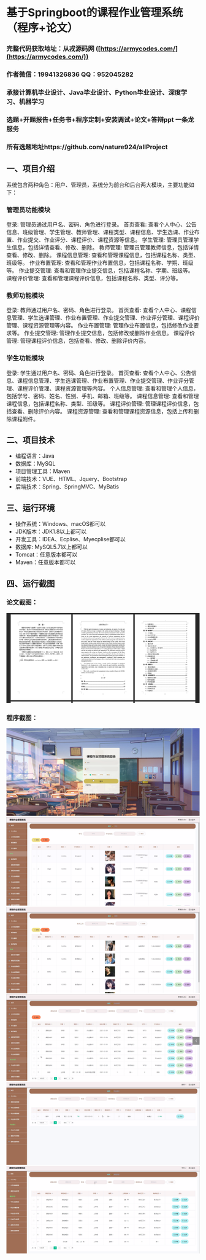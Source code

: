 基于Springboot的课程作业管理系统（程序+论文）
=
### 完整代码获取地址：从戎源码网 ([https://armycodes.com/](https://armycodes.com/))
### 作者微信：19941326836  QQ：952045282 
### 承接计算机毕业设计、Java毕业设计、Python毕业设计、深度学习、机器学习
### 选题+开题报告+任务书+程序定制+安装调试+论文+答辩ppt 一条龙服务
### 所有选题地址https://github.com/nature924/allProject

一、项目介绍
---
系统包含两种角色：用户、管理员，系统分为前台和后台两大模块，主要功能如下：
### 管理员功能模块
登录: 管理员通过用户名、密码、角色进行登录。
首页查看: 查看个人中心、公告信息、班级管理、学生管理、教师管理、课程类型、课程信息、学生选课、作业布置、作业提交、作业评分、课程评价、课程资源等信息。
学生管理: 管理员管理学生信息，包括详情查看、修改、删除。
教师管理: 管理员管理教师信息，包括详情查看、修改、删除。
课程信息管理: 查看和管理课程信息，包括课程名称、类型、班级等。
作业布置管理: 查看和管理作业布置信息，包括课程名称、学期、班级等。
作业提交管理: 查看和管理作业提交信息，包括课程名称、学期、班级等。
课程评价管理: 查看和管理课程评价信息，包括课程名称、类型、评分等。


### 教师功能模块
登录: 教师通过用户名、密码、角色进行登录。
首页查看: 查看个人中心、课程信息管理、学生选课管理、作业布置管理、作业提交管理、作业评分管理、课程评价管理、课程资源管理等内容。
作业布置管理: 管理作业布置信息，包括修改作业要求等。
作业提交管理: 管理作业提交信息，包括修改或删除作业信息。
课程评价管理: 管理课程评价信息，包括查看、修改、删除评价内容。


### 学生功能模块
登录: 学生通过用户名、密码、角色进行登录。
首页查看: 查看个人中心、公告信息、课程信息管理、学生选课管理、作业布置管理、作业提交管理、作业评分管理、课程评价管理、课程资源管理等内容。
个人信息管理: 查看和管理个人信息，包括学号、密码、姓名、性别、手机、邮箱、班级等。
课程信息管理: 查看和管理课程信息，包括课程名称、类型、班级等。
课程评价管理: 管理课程评价信息，包括查看、删除评价内容。
课程资源管理: 查看和管理课程资源信息，包括上传和删除课程附件。








二、项目技术
---
- 编程语言：Java
- 数据库：MySQL
- 项目管理工具：Maven
- 前端技术：VUE、HTML、Jquery、Bootstrap
- 后端技术：Spring、SpringMVC、MyBatis

三、运行环境
---
- 操作系统：Windows、macOS都可以
- JDK版本：JDK1.8以上都可以
- 开发工具：IDEA、Ecplise、Myecplise都可以
- 数据库: MySQL5.7以上都可以
- Tomcat：任意版本都可以
- Maven：任意版本都可以

四、运行截图
---
### 论文截图：
![image/1.png](limage/1.png)

### 程序截图：
![image/1.png](image/1.png)
![image/1.png](image/2.png)
![image/1.png](image/3.png)
![image/1.png](image/4.png)
![image/1.png](image/5.png)
![image/1.png](image/6.png)



